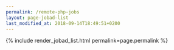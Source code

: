 ```yaml
---
permalink: /remote-php-jobs
layout: page-jobad-list
last_modified_at: 2018-09-14T18:49:51+0200
---
```

{% include render_jobad_list.html permalink=page.permalink %}
